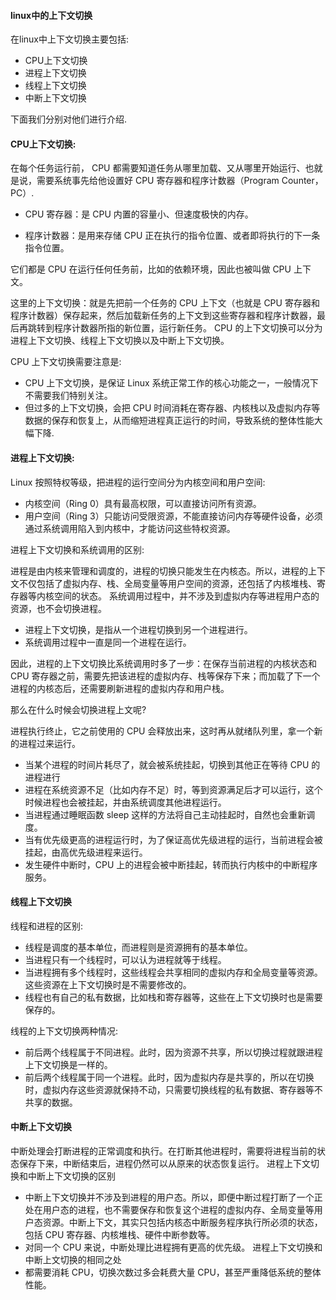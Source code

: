 #### linux中的上下文切换

在linux中上下文切换主要包括:

* CPU上下文切换
* 进程上下文切换
* 线程上下文切换
* 中断上下文切换


下面我们分别对他们进行介绍.

#### CPU上下文切换:

在每个任务运行前， CPU 都需要知道任务从哪里加载、又从哪里开始运行、也就是说，需要系统事先给他设置好 CPU 寄存器和程序计数器（Program Counter， PC）.

* CPU 寄存器：是 CPU 内置的容量小、但速度极快的内存。

* 程序计数器：是用来存储 CPU 正在执行的指令位置、或者即将执行的下一条指令位置。

它们都是 CPU 在运行任何任务前，比如的依赖环境，因此也被叫做 CPU 上下文。

这里的上下文切换：就是先把前一个任务的 CPU 上下文（也就是 CPU 寄存器和程序计数器）保存起来，然后加载新任务的上下文到这些寄存器和程序计数器，最后再跳转到程序计数器所指的新位置，运行新任务。
 CPU 的上下文切换可以分为进程上下文切换、线程上下文切换以及中断上下文切换。
 
CPU 上下文切换需要注意是:

 * CPU 上下文切换，是保证 Linux 系统正常工作的核心功能之一，一般情况下不需要我们特别关注。
 * 但过多的上下文切换，会把 CPU 时间消耗在寄存器、内核栈以及虚拟内存等数据的保存和恢复上，从而缩短进程真正运行的时间，导致系统的整体性能大幅下降.


#### 进程上下文切换:

Linux 按照特权等级，把进程的运行空间分为内核空间和用户空间:

* 内核空间（Ring 0）具有最高权限，可以直接访问所有资源。
* 用户空间（Ring 3）只能访问受限资源，不能直接访问内存等硬件设备，必须通过系统调用陷入到内核中，才能访问这些特权资源。



进程上下文切换和系统调用的区别:

进程是由内核来管理和调度的，进程的切换只能发生在内核态。所以，进程的上下文不仅包括了虚拟内存、栈、全局变量等用户空间的资源，还包括了内核堆栈、寄存器等内核空间的状态。
系统调用过程中，并不涉及到虚拟内存等进程用户态的资源，也不会切换进程。

*  进程上下文切换，是指从一个进程切换到另一个进程进行。
*  系统调用过程中一直是同一个进程在运行。

因此，进程的上下文切换比系统调用时多了一步：在保存当前进程的内核状态和 CPU 寄存器之前，需要先把该进程的虚拟内存、栈等保存下来；而加载了下一个进程的内核态后，还需要刷新进程的虚拟内存和用户栈。


那么在什么时候会切换进程上文呢?

进程执行终止，它之前使用的 CPU 会释放出来，这时再从就绪队列里，拿一个新的进程过来运行。

*  当某个进程的时间片耗尽了，就会被系统挂起，切换到其他正在等待 CPU 的进程进行
*  进程在系统资源不足（比如内存不足）时，等到资源满足后才可以运行，这个时候进程也会被挂起，并由系统调度其他进程运行。
*  当进程通过睡眠函数 sleep 这样的方法将自己主动挂起时，自然也会重新调度。
*  当有优先级更高的进程运行时，为了保证高优先级进程的运行，当前进程会被挂起，由高优先级进程来运行。
*  发生硬件中断时，CPU 上的进程会被中断挂起，转而执行内核中的中断程序服务。


#### 线程上下文切换

线程和进程的区别:

* 线程是调度的基本单位，而进程则是资源拥有的基本单位。
* 当进程只有一个线程时，可以认为进程就等于线程。
* 当进程拥有多个线程时，这些线程会共享相同的虚拟内存和全局变量等资源。这些资源在上下文切换时是不需要修改的。
* 线程也有自己的私有数据，比如栈和寄存器等，这些在上下文切换时也是需要保存的。

线程的上下文切换两种情况:

* 前后两个线程属于不同进程。此时，因为资源不共享，所以切换过程就跟进程上下文切换是一样的。
* 前后两个线程属于同一个进程。此时，因为虚拟内存是共享的，所以在切换时，虚拟内存这些资源就保持不动，只需要切换线程的私有数据、寄存器等不共享的数据。



#### 中断上下文切换

中断处理会打断进程的正常调度和执行。在打断其他进程时，需要将进程当前的状态保存下来，中断结束后，进程仍然可以从原来的状态恢复运行。
进程上下文切换和中断上下文切换的区别
* 中断上下文切换并不涉及到进程的用户态。所以，即便中断过程打断了一个正处在用户态的进程，也不需要保存和恢复这个进程的虚拟内存、全局变量等用户态资源。中断上下文，其实只包括内核态中断服务程序执行所必须的状态，包括 CPU 寄存器、内核堆栈、硬件中断参数等。
* 对同一个 CPU 来说，中断处理比进程拥有更高的优先级。
进程上下文切换和中断上文切换的相同之处
* 都需要消耗 CPU，切换次数过多会耗费大量 CPU，甚至严重降低系统的整体性能。

